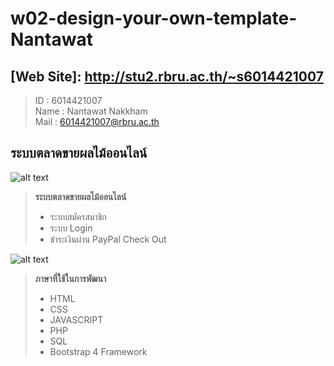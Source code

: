 # w02-design-your-own-template-Nantawat
## [Web Site]: http://stu2.rbru.ac.th/~s6014421007
> ID : 6014421007 <br>
> Name : Nantawat Nakkham <br>
> Mail : 6014421007@rbru.ac.th <br>




## ระบบตลาดขายผลไม้ออนไลน์
![alt text](https://sv1.picz.in.th/images/2019/01/22/Tdtk5f.png)
> **ระบบตลาดขายผลไม้ออนไลน์**
> - ระบบสมัครสมาชิก
> - ระบบ Login
> - ชำระเงินผ่าน PayPal Check Out 




![alt text](https://sv1.picz.in.th/images/2019/01/22/Tdtx5P.png)
> **ภาษาที่ใช้ในการพัฒนา**
> - HTML
> - CSS
> - JAVASCRIPT
> - PHP
> - SQL
> - Bootstrap 4 Framework


